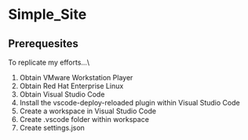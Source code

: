 # Simple_Site

## Prerequesites

To replicate my efforts...\
1. Obtain VMware Workstation Player
2. Obtain Red Hat Enterprise Linux
3. Obtain Visual Studio Code
4. Install the vscode-deploy-reloaded plugin within Visual Studio Code
5. Create a workspace in Visual Studio Code
6. Create .vscode folder within workspace
7. Create settings.json

##
